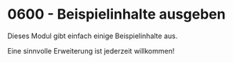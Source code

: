 # 0600 - Beispielinhalte ausgeben

Dieses Modul gibt einfach einige Beispielinhalte aus.

Eine sinnvolle Erweiterung ist jederzeit willkommen!